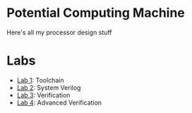 # Potential Computing Machine
Here's all my processor design stuff

# Labs
- [Lab 1](Labs/1/README.md): Toolchain
- [Lab 2](Labs/2/README.md): System Verilog
- [Lab 3](Labs/3/README.md): Verification
- [Lab 4](Labs/4/README.md): Advanced Verification

